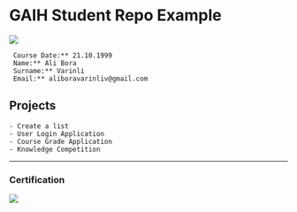 # GAIH Student Repo Example
![](img/newlogo.png)
```
 Course Date:** 21.10.1999
 Name:** Ali Bora 
 Surname:** Varinli  
 Email:** aliboravarinliv@gmail.com  
```

## Projects
```
- Create a list
- User Login Application
- Course Grade Application
- Knowledge Competition

```


---

### Certification
![](img/TopLearnerCertificate.png)


